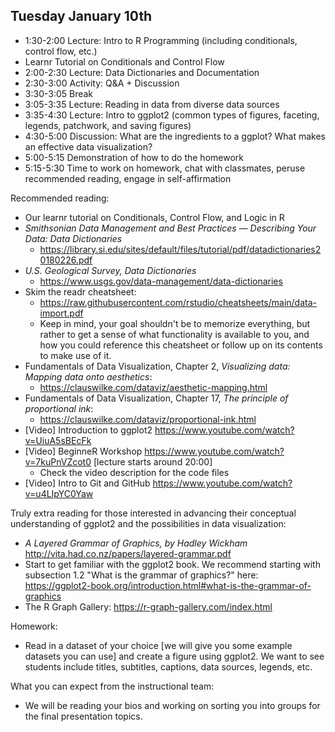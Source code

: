 ## Tuesday January 10th

  * 1:30-2:00 Lecture: Intro to R Programming (including conditionals, control flow, etc.)
  * Learnr Tutorial on Conditionals and Control Flow
  * 2:00-2:30 Lecture: Data Dictionaries and Documentation
  * 2:30-3:00 Activity: Q&A + Discussion
  * 3:30-3:05 Break
  * 3:05-3:35 Lecture: Reading in data from diverse data sources
  * 3:35-4:30 Lecture: Intro to ggplot2 (common types of figures, faceting, legends, patchwork, and saving figures)
  * 4:30-5:00 Discussion: What are the ingredients to a ggplot? What makes an effective data visualization?
  * 5:00-5:15 Demonstration of how to do the homework
  * 5:15-5:30 Time to work on homework, chat with classmates, peruse recommended reading, engage in self-affirmation

Recommended reading: 
  
  - Our learnr tutorial on Conditionals, Control Flow, and Logic in R
  - *Smithsonian Data Management and Best Practices — Describing Your Data: Data Dictionaries*
    - https://library.si.edu/sites/default/files/tutorial/pdf/datadictionaries20180226.pdf
  - *U.S. Geological Survey, Data Dictionaries*
    - https://www.usgs.gov/data-management/data-dictionaries
  - Skim the readr cheatsheet: 
    - https://raw.githubusercontent.com/rstudio/cheatsheets/main/data-import.pdf 
    - Keep in mind, your goal shouldn't be to memorize everything, but rather to 
      get a sense of what functionality is available to you, and how you could 
      reference this cheatsheet or follow up on its contents to make use of it. 
  - Fundamentals of Data Visualization, Chapter 2, *Visualizing data: Mapping data onto aesthetics*:
    - https://clauswilke.com/dataviz/aesthetic-mapping.html 
  - Fundamentals of Data Visualization, Chapter 17, *The principle of proportional ink*:
    - https://clauswilke.com/dataviz/proportional-ink.html
  - [Video] Introduction to ggplot2 https://www.youtube.com/watch?v=UiuA5sBEcFk 
  - [Video] BeginneR Workshop https://www.youtube.com/watch?v=7kuPnVZcot0 [lecture starts around 20:00]
    - Check the video description for the code files 
  - [Video] Intro to Git and GitHub https://www.youtube.com/watch?v=u4LIpYC0Yaw 
    
Truly extra reading for those interested in advancing their conceptual understanding of ggplot2 and the possibilities in data visualization: 

  - *A Layered Grammar of Graphics, by Hadley Wickham* http://vita.had.co.nz/papers/layered-grammar.pdf
  - Start to get familiar with the ggplot2 book. We recommend starting with 
  subsection 1.2 "What is the grammar of graphics?" here: 
  https://ggplot2-book.org/introduction.html#what-is-the-grammar-of-graphics
  - The R Graph Gallery: https://r-graph-gallery.com/index.html 
  
Homework: 

  - Read in a dataset of your choice [we will give you some example datasets you can use] and create a figure using ggplot2. We want to see students include titles, subtitles, captions, data sources, legends, etc.

What you can expect from the instructional team: 

  - We will be reading your bios and working on sorting you into groups for the final
  presentation topics.
  